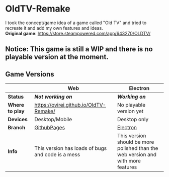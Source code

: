 # **OldTV-Remake**
I took the concept/game idea of a game called "Old TV" and tried to recreate it and add my own features and ideas.<br/>
**Original game**: https://store.steampowered.com/app/643270/OLDTV/

## **Notice**: This game is still a WIP and there is no playable version at the moment.

## Game Versions
 ​   | Web | Electron
------------ | ------------- | -------------
**Status** | ***Not working on*** | ***Working on***
**Where to play** | https://ovirei.github.io/OldTV-Remake/ | No playable version yet
**Devices** | Desktop/Mobile | Desktop only
**Branch** | [GithubPages](https://github.com/OviRei/OldTV-Remake/tree/GithubPages) | [Electron](https://github.com/OviRei/OldTV-Remake/tree/Electron)
**Info** | This version has loads of bugs and code is a mess | This version should be more polished than the web version and with more features
